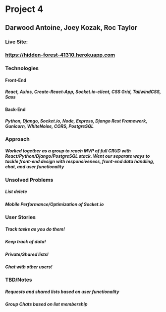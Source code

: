 # Project 4
## Darwood Antoine, Joey Kozak, Roc Taylor
### Live Site:
### https://hidden-forest-41310.herokuapp.com

### Technologies
#### Front-End
##### React, Axios, Create-React-App, Socket.io-client, CSS Grid, TailwindCSS, Sass

#### Back-End
##### Python, Django, Socket.io, Node, Express, Django Rest Framework, Gunicorn, WhiteNoise, CORS, PostgreSQL

### Approach
##### Worked together as a group to reach MVP of full CRUD with React/Python/Django/PostgreSQL stack. Went our separate ways to tackle front-end design with responsiveness, front-end data handling, chat, and user functionality

### Unsolved Problems
##### List delete
##### Mobile Performance/Optimization of Socket.io

### User Stories
##### Track tasks as you do them!

##### Keep track of data!

##### Private/Shared lists!

##### Chat with other users!

### TBD/Notes
##### Requests and shared lists based on user functionality
##### Group Chats based on list membership


